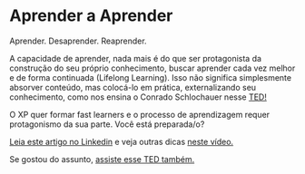 # Aprender a Aprender

Aprender. Desaprender. Reaprender.

A capacidade de aprender, nada mais é do que ser protagonista da construção do seu próprio conhecimento, buscar aprender cada vez melhor e de forma continuada (Lifelong Learning). Isso não significa simplesmente absorver conteúdo, mas colocá-lo em prática, externalizando seu conhecimento, como nos ensina o Conrado Schlochauer nesse [TED!](https://www.youtube.com/watch?v=_wfpqGBTad8) 


O XP quer formar fast learners e o processo de aprendizagem requer protagonismo da sua parte. Você está preparada/o? 

[Leia este artigo no Linkedin](https://www.linkedin.com/pulse/aprender-vivendo-viver-aprendendo-victor-feitosa/) e veja outras dicas [neste vídeo.](https://www.youtube.com/watch?v=UvR5UhwKX38)

Se gostou do assunto, [assiste esse TED também.](https://www.ted.com/talks/john_green_the_nerd_s_guide_to_learning_everything_online?language=pt-br)